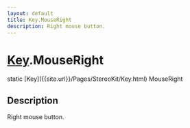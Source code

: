```yaml
---
layout: default
title: Key.MouseRight
description: Right mouse button.
---
```

# [Key]({{site.url}}/Pages/StereoKit/Key.html).MouseRight

<div class='signature' markdown='1'>
static [Key]({{site.url}}/Pages/StereoKit/Key.html) MouseRight
</div>

## Description
Right mouse button.

